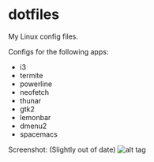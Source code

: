 # dotfiles
My Linux config files.

Configs for the following apps:
 - i3
 - termite
 - powerline
 - neofetch
 - thunar
 - gtk2
 - lemonbar
 - dmenu2
 - spacemacs

Screenshot:
(Slightly out of date)
![alt tag](http://i.imgur.com/qngIcu3.jpg)
